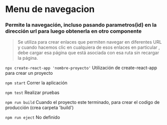 # Menu de navegacion
### Permite la navegación, incluso pasando parametros(id) en la dirección url para luego obtenerla en otro componente

>Se utiliza para crear enlaces que permiten navegar en diferentes URL y cuando hacemos clic en cualquiera de esos enlaces en particular , debe cargar esa página que está asociada con esa ruta sin recargar la página.

`npx create-react-app 'nombre-proyecto'`
Utilización de create-react-app para crear un proyecto

`npm start`
Correr la aplicación

`npm test`
Realizar pruebas

`npm run build`
Cuando el proyecto este terminado, para crear el codigo de producción (crea carpeta 'build')

`npm run eject` 
No definido